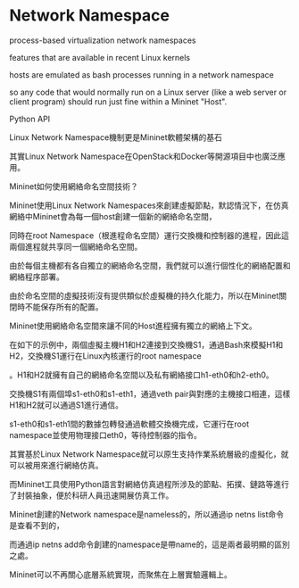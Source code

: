 # Network Namespace

process-based virtualization
network namespaces

features that are available in recent Linux kernels

hosts are emulated as bash processes running in a network namespace

so any code that would normally run on a Linux server (like a web server or client program) should run just fine within a Mininet "Host".

Python API

Linux Network Namespace機制更是Mininet軟體架構的基石

其實Linux Network Namespace在OpenStack和Docker等開源項目中也廣泛應用。

Mininet如何使用網絡命名空間技術？

Mininet使用Linux Network Namespaces來創建虛擬節點，默認情況下，在仿真網絡中Mininet會為每一個host創建一個新的網絡命名空間，

同時在root Namespace（根進程命名空間）運行交換機和控制器的進程，因此這兩個進程就共享同一個網絡命名空間。

由於每個主機都有各自獨立的網絡命名空間，我們就可以進行個性化的網絡配置和網絡程序部署。

由於命名空間的虛擬技術沒有提供類似於虛擬機的持久化能力，所以在Mininet關閉時不能保存所有的配置。

Mininet使用網絡命名空間來讓不同的Host進程擁有獨立的網絡上下文。

在如下的示例中，兩個虛擬主機H1和H2連接到交換機S1，通過Bash來模擬H1和H2，交換機S1運行在Linux內核運行的root namespace

。H1和H2就擁有自己的網絡命名空間以及私有網絡接口h1-eth0和h2-eth0。

交換機S1有兩個埠s1-eth0和s1-eth1，通過veth pair與對應的主機接口相連，這樣H1和H2就可以通過S1進行通信。

s1-eth0和s1-eth1間的數據包轉發通過軟體交換機完成，它運行在root namespace並使用物理接口eth0，等待控制器的指令。

其實基於Linux Network Namespace就可以原生支持作業系統層級的虛擬化，就可以被用來進行網絡仿真。

而Mininet工具使用Python語言對網絡仿真過程所涉及的節點、拓撲、鏈路等進行了封裝抽象，便於科研人員迅速開展仿真工作。

Mininet創建的Network namespace是nameless的，所以通過ip netns list命令是查看不到的，

而通過ip netns add命令創建的namespace是帶name的，這是兩者最明顯的區別之處。

Mininet可以不再關心底層系統實現，而聚焦在上層實驗邏輯上。
